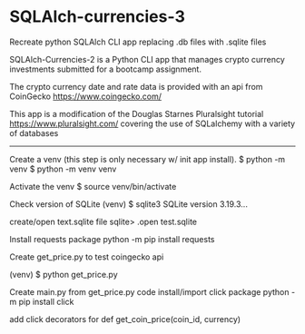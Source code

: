 # SQLAlch-currencies-3
Recreate python SQLAlch CLI app replacing .db files with .sqlite files

SQLAlch-Currencies-2 is a Python CLI app that manages crypto currency investments submitted for a bootcamp assignment.

The crypto currency date and rate data is provided with an api from CoinGecko https://www.coingecko.com/ 

This app is a modification of the Douglas Starnes Pluralsight  tutorial  https://www.pluralsight.com/ covering the use of  SQLalchemy with a variety of databases 

----------

Create a venv (this step is only necessary w/ init app install). 
$ python -m venv 
$ python -m venv venv

Activate the venv
$ source venv/bin/activate

Check version of SQLite
(venv) $ sqlite3
SQLite version 3.19.3...

create/open text.sqlite file
sqlite> .open test.sqlite

Install requests package
python -m pip install requests

Create get_price.py to test coingecko api
<!--
import requests
coin_id = "bitcoin"
currency = "usd"
# current price of crypto currencies provided by COINGECKO.com
url = f"https://api.coingecko.com/api/v3/simple/price?ids={coin_id}&vs_currencies={currency}"
data = requests.get(url).json()
coin_price = data[coin_id][currency]
print(f"The price of {coin_id} in {currency} is {coin_price:.2f} ")
-->

(venv) $ python get_price.py

Create main.py from get_price.py code
install/import click package
python -m pip install click

add click decorators for 
def get_coin_price(coin_id, currency)
